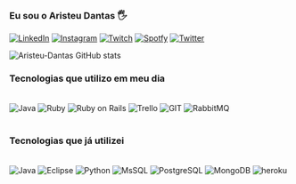 
### Eu sou o Aristeu Dantas 🖐️

[![LinkedIn](https://img.shields.io/badge/LinkedIn-0077B5?style=for-the-badge&logo=linkedin&logoColor=white)](https://www.linkedin.com/in/aristeu-dantas-8a01b2213/)
[![Instagram](https://img.shields.io/badge/Instagram-E4405F?style=for-the-badge&logo=instagram&logoColor=white)](https://www.instagram.com/aristeudantas/)
[![Twitch](https://img.shields.io/badge/Twitch-9146FF?style=for-the-badge&logo=twitch&logoColor=white)](https://www.twitch.tv/aristas_)
[![Spotfy](https://img.shields.io/badge/Spotify-1ED760?&style=for-the-badge&logo=spotify&logoColor=white)](https://open.spotify.com/user/22mfkrvfz6kei5susm3hl5qfq)
[![Twitter](https://img.shields.io/badge/Twitter-1DA1F2?style=for-the-badge&logo=twitter&logoColor=white)](https://twitter.com/aristas__)

![Aristeu-Dantas GitHub stats](https://github-readme-stats.vercel.app/api?username=Aristeu-Dantas&show_icons=true&theme=tokyonight)

### Tecnologias que utilizo em meu dia 
<div style="display: inline_block"><br/>
 <img align="center" alt="Java" src="https://img.shields.io/badge/Visual_Studio_Code-0078D4?style=for-the-badge&logo=visual%20studio%20code&logoColor=white"/>
 <img align="center" alt="Ruby" src="https://img.shields.io/badge/Ruby-CC342D?style=for-the-badge&logo=ruby&logoColor=white"/>
 <img align="center" alt="Ruby on Rails" src="https://img.shields.io/badge/Ruby_on_Rails-CC0000?style=for-the-badge&logo=ruby-on-rails&logoColor=white"/>
 <img align="center" alt="Trello" src="https://img.shields.io/badge/Trello-0052CC?style=for-the-badge&logo=trello&logoColor=white"/>
 <img align="center" alt="GIT" src="https://img.shields.io/badge/GIT-E44C30?style=for-the-badge&logo=git&logoColor=white"/>
 <img align="center" alt="RabbitMQ" src="https://img.shields.io/badge/rabbitmq-%23FF6600.svg?&style=for-the-badge&logo=rabbitmq&logoColor=white"/>

</div><br/>


### Tecnologias que já utilizei 

<div style="display: inline_block"><br/>
 <img align="center" alt="Java" src="https://img.shields.io/badge/Java-ED8B00?style=for-the-badge&logo=java&logoColor=white"/>
 <img align="center" alt="Eclipse" src="https://img.shields.io/badge/Eclipse-2C2255?style=for-the-badge&logo=eclipse&logoColor=white"/>
 <img align="center" alt="Python" src="https://img.shields.io/badge/Python-3776AB?style=for-the-badge&logo=python&logoColor=white"/>
 <img align="center" alt="MsSQL" src="https://img.shields.io/badge/MySQL-00000F?style=for-the-badge&logo=mysql&logoColor=white"/>
 <img align="center" alt="PostgreSQL" src="https://img.shields.io/badge/PostgreSQL-316192?style=for-the-badge&logo=postgresql&logoColor=white"/>
 <img align="center" alt="MongoDB" src="https://img.shields.io/badge/MongoDB-4EA94B?style=for-the-badge&logo=mongodb&logoColor=white"/>
 <img align="center" alt="heroku" src="https://img.shields.io/badge/Heroku-430098?style=for-the-badge&logo=heroku&logoColor=white"/>

</div><br/>

